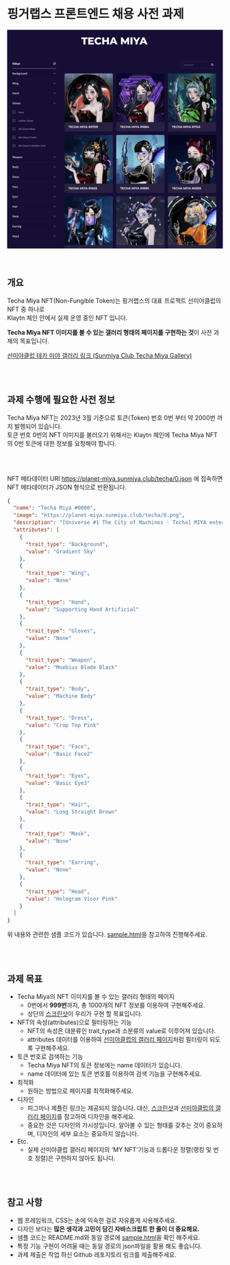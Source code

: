 # 핑거랩스 프론트엔드 채용 사전 과제

![사전 과제 목표](./techa_gallery.png)


<br />

## 개요
Techa Miya NFT(Non-Fungible Token)는 핑거랩스의 대표 프로젝트 선미야클럽의 NFT 중 하나로<br/>
Klaytn 체인 안에서 실제 운영 중인 NFT 입니다.<br/>

**Techa Miya NFT 이미지를 볼 수 있는 갤러리 형태의 페이지를 구현하는 것**이 사전 과제의 목표입니다.

[선미야클럽 테카 미야 갤러리 링크 (Sunmiya Club Techa Miya Gallery)](https://sunmiya.club/gallery/techa)

<br />
<br />

## 과제 수행에 필요한 사전 정보
Techa Miya NFT는 2023년 3월 기준으로 토큰(Token) 번호 0번 부터 약 2000번 까지 발행되어 있습니다.<br/>
토큰 번호 0번의 NFT 이미지를 불러오기 위해서는 Klaytn 체인에 Techa Miya NFT의 0번 토큰에 대한 정보를 요청해야 합니다.<br/>

<br />
<br />

NFT 메타데이터 URI https://planet-miya.sunmiya.club/techa/0.json 에 접속하면 NFT 메타데이터가 JSON 형식으로 반환됩니다.
```json
{
  "name": "Techa Miya #0000",
  "image": "https://planet-miya.sunmiya.club/techa/0.png",
  "description": "[Universe #1 The City of Machines - Techa] MIYA entered the door shining in purple and arrived at Techa - the city of icy machines. At Techa, where everything only works with system and efficiency, emotion, inefficiency, abundance, or no such thing is accepted. Techa - scientifically developed and extremely civilized city. MIYA hurried to disguise herself among the people of Techa. But she could not hide her unique delightness.",
  "attributes": [
    {
      "trait_type": "Background",
      "value": "Gradient Sky"
    },
    {
      "trait_type": "Wing",
      "value": "None"
    },
    {
      "trait_type": "Hand",
      "value": "Supporting Hand Artificial"
    },
    {
      "trait_type": "Gloves",
      "value": "None"
    },
    {
      "trait_type": "Weapon",
      "value": "Moebius Blade Black"
    },
    {
      "trait_type": "Body",
      "value": "Machine Body"
    },
    {
      "trait_type": "Dress",
      "value": "Crop Top Pink"
    },
    {
      "trait_type": "Face",
      "value": "Basic Face2"
    },
    {
      "trait_type": "Eyes",
      "value": "Basic Eye3"
    },
    {
      "trait_type": "Hair",
      "value": "Long Straight Brown"
    },
    {
      "trait_type": "Mask",
      "value": "None"
    },
    {
      "trait_type": "Earring",
      "value": "None"
    },
    {
      "trait_type": "Head",
      "value": "Hologram Visor Pink"
    }
  ]
}
```

위 내용와 관련한 샘플 코드가 있습니다. [sample.html](./sample.html)을 참고하여 진행해주세요. 

<br />
<br />

## 과제 목표
- Techa Miya의 NFT 이미지를 볼 수 있는 갤러리 형태의 페이지
  - 0번에서 **999번**까지, 총 1000개의 NFT 정보를 이용하여 구현해주세요.
  - 상단의 [스크린샷](./techa_gallery.png)이 우리가 구현 할 목표입니다.
- NFT의 속성(attributes)으로 필터링하는 기능
  - NFT의 속성은 대분류인 trait_type과 소분류의 value로 이루어져 있습니다.
  - attributes 데이터를 이용하여 [선미야클럽의 갤러리 페이지](https://sunmiya.club/gallery/techa)처럼 필터링이 되도록 구현해주세요.
- 토큰 번호로 검색하는 기능
  - Techa Miya NFT의 토큰 정보에는 name 데이터가 있습니다.
  - name 데이터에 있는 토큰 번호를 이용하여 검색 기능을 구현해주세요.
- 최적화
  - 원하는 방법으로 페이지를 최적화해주세요.
- 디자인
  - 피그마나 제플린 링크는 제공되지 않습니다. 대신, [스크린샷](./techa_gallery.png)과 [선미야클럽의 갤러리 페이지](https://sunmiya.club/gallery/techa)를 참고하여 디자인을 해주세요.
  - 중요한 것은 디자인의 가시성입니다. 알아볼 수 있는 형태를 갖추는 것이 중요하며, 디자인의 세부 요소는 중요하지 않습니다.
- Etc.
  - 실제 선미야클럽 갤러리 페이지의 'MY NFT'기능과 드롭다운 정렬(랭킹 및 번호 정렬)은 구현하지 않아도 됩니다.

<br />
<br />

## 참고 사항
- 웹 프레임워크, CSS는 손에 익숙한 걸로 자유롭게 사용해주세요.
- 디자인 보다는 **많은 생각과 고민이 담긴 자바스크립트 한 줄이 더 중요해요.**
- 샘플 코드는 README.md와 동일 경로에 [sample.html](./sample.html)을 확인 해주세요.
- 특정 기능 구현이 어려울 때는 동일 경로의 json파일을 활용 해도 좋습니다.
- 과제 제출은 작업 하신 Github 레포지토리 링크를 제출해주세요.
